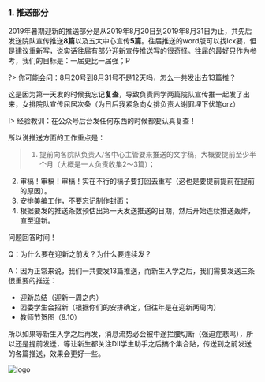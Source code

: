 ### 1. 推送部分

2019年暑期迎新的推送部分是从2019年8月20日到2019年8月31日为止，共先后发送院队宣传推送**8篇**以及五大中心宣传**5篇**。往届推送的word版可以找lcx要，但是建议重新写，说实话往届有部分迎新宣传推送写的很奇怪。往届的最好只作为参考，我们的目标是：一届更比一届强；P

?> 你可能会问：8月20号到8月31号不是12天吗，怎么一共发出去13篇推？

​	这是因为第一天发的时候我忘记**复查**，导致负责同学两篇院队宣传推一起发了出来，女排院队宣传屈居次条（为日后我紧急向女排负责人谢罪埋下伏笔orz）

!> 经验教训：在公众号后台发任何东西的时候都要认真复查！
​		 

所以说推送方面的工作重点是：

> 1. 提前向各院队负责人/各中心主管要来推送的文字稿，大概要提前至少半个月（大概是一人负责收集2～3篇）； 
2. 审稿！审稿！审稿！实在不行的稿子要打回去重写（这也是要提前提前在提前的原因）。
3. 安排美编工作，不要忘记制作封面； 
4. 根据要发的推送条数预估出第一天发送推送的日期，然后开始连续推送轰炸，直至迎新。

问题回答时间！

Q：为什么要在迎新之前发？为什么要连续发？

A：因为正常来说，我们一共要发13篇推送，而新生入学之后，我们需要发送三条很重要的推送：

- 迎新总结（迎新一周之内）
- 团委学生会招新（根据你们的安排确定，但往年是在迎新两周内）
- 教师节贺图（9.10）

所以如果等新生入学之后再发，消息流势必会被中途拦腰切断（强迫症悲鸣），所以还是提前发送，等让新生都关注DII学生助手之后搞个集合贴，传送到之前发送的各篇推送，效果会更好一些。

![logo](https://docsify.js.org/_media/icon.svg ':size=100%') 


